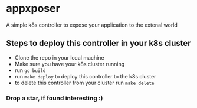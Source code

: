 # appxposer
A simple k8s controller to expose your application to the extenal world


## Steps to deploy this controller in your k8s cluster

- Clone the repo in your local machine
- Make sure you have your k8s cluster running
- run `go build`
- run `make deploy` to deploy this controller to the k8s cluster
- to delete this controller from your cluster run `make delete`


### Drop a star, if found interesting :)
